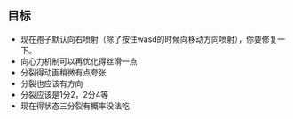 ## 目标
- 现在孢子默认向右喷射（除了按住wasd的时候向移动方向喷射），你要修复一下。
- 向心力机制可以再优化得丝滑一点
- 分裂得动画稍微有点夸张
- 分裂也应该有方向
- 分裂应该是1分2，2分4等
- 现在得状态三分裂有概率没法吃